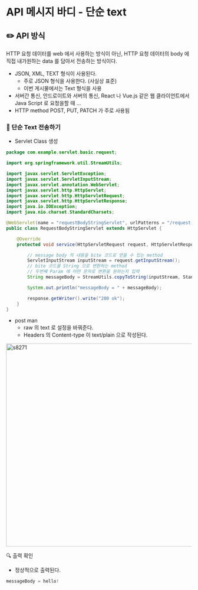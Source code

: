 # API 메시지 바디 - 단순 text

## ✏️ API 방식

HTTP 요청 데이터를 web 에서 사용하는 방식이 아닌,
HTTP 요청 데이터의 body 에 직접 내가원하는 data 를 담아서 전송하는 방식이다.

- JSON, XML, TEXT 형식이 사용된다.
    - 주로 JSON 형식을 사용한다. (사실상 표준)
    - 이번 게시물에서는 Text 형식을 사용
- 서버간 통신, 안드로이트와 서버의 통신, React 나 Vue.js 같은 웹 클라이언트에서 Java Script 로 요청을할 때 …
- HTTP method POST, PUT, PATCH 가 주로 사용됨

### 📍 단순 Text 전송하기

- Servlet Class 생성

```java
package com.example.servlet.basic.request;

import org.springframework.util.StreamUtils;

import javax.servlet.ServletException;
import javax.servlet.ServletInputStream;
import javax.servlet.annotation.WebServlet;
import javax.servlet.http.HttpServlet;
import javax.servlet.http.HttpServletRequest;
import javax.servlet.http.HttpServletResponse;
import java.io.IOException;
import java.nio.charset.StandardCharsets;

@WebServlet(name = "requestBodyStringServlet", urlPatterns = "/request-body-string")
public class RequestBodyStringServlet extends HttpServlet {

    @Override
    protected void service(HttpServletRequest request, HttpServletResponse response) throws ServletException, IOException {

        // message body 의 내용을 bite 코드로 얻을 수 있는 method
        ServletInputStream inputStream = request.getInputStream();
        // bite 코드를 String 으로 변환하는 method
        // 두번째 Param 에 어떤 문자로 변환을 원하는지 입력
        String messageBody = StreamUtils.copyToString(inputStream, StandardCharsets.UTF_8);

        System.out.println("messageBody = " + messageBody);

        response.getWriter().write("200 ok");
    }
}
```

- post man
    - raw 의 text 로 설정을 바꿔준다.
    - Headers 의 Content-type 이 text/plain 으로 작성된다.

<img width="550" alt="s8271" src="https://user-images.githubusercontent.com/115536240/218615414-20647dac-b8fc-4dbe-b0a4-7ac7526d7707.png">

🔍 출력 확인

- 정상적으로 출력된다.

```java
messageBody = hello!
```
